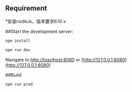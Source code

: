 ## Requirement
*安装nodeJs，版本要求6.10.x

##Start the development server:
```bash
npm install
```
```bash
npm run dev
```
Navigate to [http://loaclhost:8080](http://loaclhost:8080) or [http://127.0.0.1:8080](http://127.0.0.1:8080)

##Build
```bash
npm run prod
```
